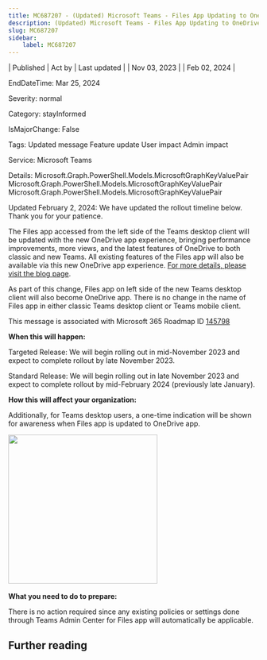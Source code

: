 ```yaml
---
title: MC687207 - (Updated) Microsoft Teams - Files App Updating to OneDrive App Experience in Teams
description: (Updated) Microsoft Teams - Files App Updating to OneDrive App Experience in Teams
slug: MC687207
sidebar:
    label: MC687207
---
```



| Published | Act by | Last updated |
| Nov 03, 2023 |  | Feb 02, 2024 |

EndDateTime: Mar 25, 2024

Severity: normal

Category: stayInformed

IsMajorChange: False

Tags: Updated message Feature update User impact Admin impact

Service: Microsoft Teams

Details: Microsoft.Graph.PowerShell.Models.MicrosoftGraphKeyValuePair Microsoft.Graph.PowerShell.Models.MicrosoftGraphKeyValuePair Microsoft.Graph.PowerShell.Models.MicrosoftGraphKeyValuePair

<p>Updated February 2, 2024: We have updated the rollout timeline below. Thank you for your patience.</p><p>The Files app accessed from the left side of the Teams desktop client will be updated with the new OneDrive app experience, bringing performance improvements, more views, and the latest features of OneDrive to both classic and new Teams. All existing features of the Files app will also be available via this new OneDrive app experience. <a href="https://techcommunity.microsoft.com/t5/microsoft-onedrive-blog/unveiling-the-next-generation-of-onedrive/ba-p/3935612" target="_blank">For more details, please visit the blog page</a>.<br></p><p>As part of this change, Files app on left side of the new Teams desktop client will also become OneDrive app. There is no change in the name of Files app in either classic Teams desktop client or Teams mobile client. 
</p><p>This message is associated with Microsoft 365 Roadmap ID <a href="https://www.microsoft.com/microsoft-365/roadmap?filters=&amp;searchterms=145798" target="_blank">145798</a></p><p><b>When this will happen:</b></p><p>Targeted Release: We will begin rolling out in mid-November 2023 and expect to complete rollout by late November 2023.<br></p><p>Standard Release: We will begin rolling out in late November 2023 and expect to complete rollout by mid-February 2024 (previously late January).</p><p><b>How this will affect your organization:</b></p><p>Additionally, for Teams desktop users, a one-time indication will be shown for awareness when Files app is updated to OneDrive app.&nbsp;</p><p><img src="https://img-prod-cms-rt-microsoft-com.akamaized.net/cms/api/am/imageFileData/RW1dhy9?ver=6ffd" style="width: 300px;" "alt="OneDrive" app="" in="" new="" teams="" desktop="" client"="">&nbsp; &nbsp;</p><p><b>What you need to do to prepare:</b></p><p>There is no action required since any existing policies or settings done through Teams Admin Center for Files app will automatically be applicable.</p>

## Further reading
